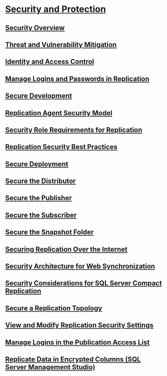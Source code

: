 # [Security and Protection](security-and-protection-replication.md)
## [Security Overview](security-overview-replication.md)
## [Threat and Vulnerability Mitigation](threat-and-vulnerability-mitigation-replication.md)
## [Identity and Access Control](identity-and-access-control-replication.md)
## [Manage Logins and Passwords in Replication](manage-logins-and-passwords-in-replication.md)
## [Secure Development](secure-development-replication.md)
## [Replication Agent Security Model](replication-agent-security-model.md)
## [Security Role Requirements for Replication](security-role-requirements-for-replication.md)
## [Replication Security Best Practices](replication-security-best-practices.md)
## [Secure Deployment](secure-deployment-replication.md)
## [Secure the Distributor](secure-the-distributor.md)
## [Secure the Publisher](secure-the-publisher.md)
## [Secure the Subscriber](secure-the-subscriber.md)
## [Secure the Snapshot Folder](secure-the-snapshot-folder.md)
## [Securing Replication Over the Internet](securing-replication-over-the-internet.md)
## [Security Architecture for Web Synchronization](security-architecture-for-web-synchronization.md)
## [Security Considerations for SQL Server Compact Replication](security-considerations-for-sql-server-compact-replication.md)
## [Secure a Replication Topology](secure-a-replication-topology.md)
## [View and Modify Replication Security Settings](view-and-modify-replication-security-settings.md)
## [Manage Logins in the Publication Access List](manage-logins-in-the-publication-access-list.md)
## [Replicate Data in Encrypted Columns (SQL Server Management Studio)](replicate-data-in-encrypted-columns-sql-server-management-studio.md)
